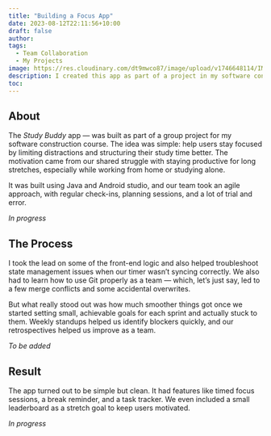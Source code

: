 ```yaml
---
title: "Building a Focus App"
date: 2023-08-12T22:11:56+10:00
draft: false
author:
tags:
  - Team Collaboration
  - My Projects
image: https://res.cloudinary.com/dt9mwco87/image/upload/v1746648114/IMG_7005_ahzxae.jpg
description: I created this app as part of a project in my software construction courses.
toc:
--- 
```


<!-- --- hugo theme archetype:
title: "Study Buddy"
date: 2025-05-06T22:11:56+10:00
draft: true
author:
tags:
image:
description:
toc:
--- -->


## About

The *Study Buddy* app — was built as part of a group project for my software construction course. The idea was simple: help users stay focused by limiting distractions and structuring their study time better. The motivation came from our shared struggle with staying productive for long stretches, especially while working from home or studying alone.

It was built using Java and Android studio, and our team took an agile approach, with regular check-ins, planning sessions, and a lot of trial and error.

*In progress*

## The Process


I took the lead on some of the front-end logic and also helped troubleshoot state management issues when our timer wasn’t syncing correctly. We also had to learn how to use Git properly as a team — which, let’s just say, led to a few merge conflicts and some accidental overwrites.

But what really stood out was how much smoother things got once we started setting small, achievable goals for each sprint and actually stuck to them. Weekly standups helped us identify blockers quickly, and our retrospectives helped us improve as a team.

*To be added*

## Result

The app turned out to be simple but clean. It had features like timed focus sessions, a break reminder, and a task tracker. We even included a small leaderboard as a stretch goal to keep users motivated.

*In progress*